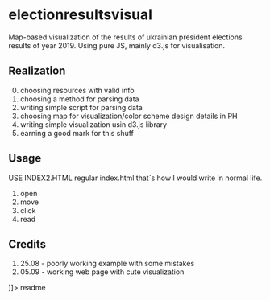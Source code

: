 # electionresultsvisual
 <snippet>
  <content><![CDATA[
# ${1: Project Name}

Map-based visualization of the results of ukrainian president elections results of year 2019. Using pure JS, mainly d3.js for visualisation.

## Realization
0. choosing resources with valid info
1. choosing a method for parsing data
2. writing simple script for parsing data
3. choosing map for visualization/color scheme design details in PH
4. writing simple visualization usin d3.js library
5. earning a good mark for this shuff

## Usage
USE INDEX2.HTML 
regular index.html that`s how I would write in normal life.
1. open
2. move
3. click
4. read

## Credits

1. 25.08 - poorly working example with some mistakes
2. 05.09 - working web page with cute visualization


]]></content>
  <tabTrigger>readme</tabTrigger>
</snippet>

